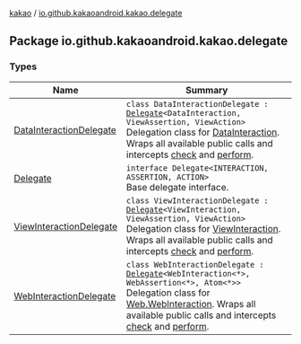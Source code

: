 [kakao](../index.md) / [io.github.kakaoandroid.kakao.delegate](./index.md)

## Package io.github.kakaoandroid.kakao.delegate

### Types

| Name | Summary |
|---|---|
| [DataInteractionDelegate](-data-interaction-delegate/index.md) | `class DataInteractionDelegate : `[`Delegate`](-delegate/index.md)`<DataInteraction, ViewAssertion, ViewAction>`<br>Delegation class for [DataInteraction](#). Wraps all available public calls and intercepts [check](-data-interaction-delegate/check.md) and [perform](-data-interaction-delegate/perform.md). |
| [Delegate](-delegate/index.md) | `interface Delegate<INTERACTION, ASSERTION, ACTION>`<br>Base delegate interface. |
| [ViewInteractionDelegate](-view-interaction-delegate/index.md) | `class ViewInteractionDelegate : `[`Delegate`](-delegate/index.md)`<ViewInteraction, ViewAssertion, ViewAction>`<br>Delegation class for [ViewInteraction](#). Wraps all available public calls and intercepts [check](-view-interaction-delegate/check.md) and [perform](-view-interaction-delegate/perform.md). |
| [WebInteractionDelegate](-web-interaction-delegate/index.md) | `class WebInteractionDelegate : `[`Delegate`](-delegate/index.md)`<WebInteraction<*>, WebAssertion<*>, Atom<*>>`<br>Delegation class for [Web.WebInteraction](#). Wraps all available public calls and intercepts [check](-web-interaction-delegate/check.md) and [perform](-web-interaction-delegate/perform.md). |
